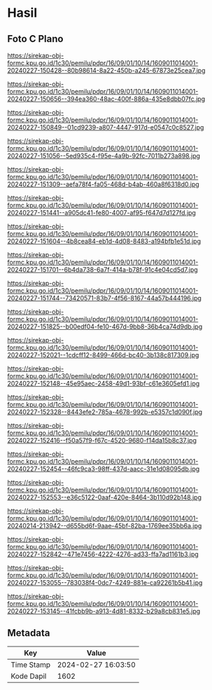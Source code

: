 # Hasil

## Foto C Plano

https://sirekap-obj-formc.kpu.go.id/1c30/pemilu/pdpr/16/09/01/10/14/1609011014001-20240227-150428--80b98614-8a22-450b-a245-67873e25cea7.jpg

https://sirekap-obj-formc.kpu.go.id/1c30/pemilu/pdpr/16/09/01/10/14/1609011014001-20240227-150656--394ea360-48ac-400f-886a-435e8dbb07fc.jpg

https://sirekap-obj-formc.kpu.go.id/1c30/pemilu/pdpr/16/09/01/10/14/1609011014001-20240227-150849--01cd9239-a807-4447-917d-e0547c0c8527.jpg

https://sirekap-obj-formc.kpu.go.id/1c30/pemilu/pdpr/16/09/01/10/14/1609011014001-20240227-151056--5ed935c4-f95e-4a9b-92fc-7011b273a898.jpg

https://sirekap-obj-formc.kpu.go.id/1c30/pemilu/pdpr/16/09/01/10/14/1609011014001-20240227-151309--aefa78f4-fa05-468d-b4ab-460a8f6318d0.jpg

https://sirekap-obj-formc.kpu.go.id/1c30/pemilu/pdpr/16/09/01/10/14/1609011014001-20240227-151441--a905dc41-fe80-4007-af95-f647d7d127fd.jpg

https://sirekap-obj-formc.kpu.go.id/1c30/pemilu/pdpr/16/09/01/10/14/1609011014001-20240227-151604--4b8cea84-eb1d-4d08-8483-a194bfb1e51d.jpg

https://sirekap-obj-formc.kpu.go.id/1c30/pemilu/pdpr/16/09/01/10/14/1609011014001-20240227-151701--6b4da738-6a7f-414a-b78f-91c4e04cd5d7.jpg

https://sirekap-obj-formc.kpu.go.id/1c30/pemilu/pdpr/16/09/01/10/14/1609011014001-20240227-151744--73420571-83b7-4f56-8167-44a57b444196.jpg

https://sirekap-obj-formc.kpu.go.id/1c30/pemilu/pdpr/16/09/01/10/14/1609011014001-20240227-151825--b00edf04-fe10-467d-9bb8-36b4ca74d9db.jpg

https://sirekap-obj-formc.kpu.go.id/1c30/pemilu/pdpr/16/09/01/10/14/1609011014001-20240227-152021--1cdcff12-8499-466d-bc40-3b138c817309.jpg

https://sirekap-obj-formc.kpu.go.id/1c30/pemilu/pdpr/16/09/01/10/14/1609011014001-20240227-152148--45e95aec-2458-49d1-93bf-c61e3605efd1.jpg

https://sirekap-obj-formc.kpu.go.id/1c30/pemilu/pdpr/16/09/01/10/14/1609011014001-20240227-152328--8443efe2-785a-4678-992b-e5357c1d090f.jpg

https://sirekap-obj-formc.kpu.go.id/1c30/pemilu/pdpr/16/09/01/10/14/1609011014001-20240227-152416--f50a57f9-f67c-4520-9680-f14da15b8c37.jpg

https://sirekap-obj-formc.kpu.go.id/1c30/pemilu/pdpr/16/09/01/10/14/1609011014001-20240227-152454--46fc9ca3-98ff-437d-aacc-31e1d08095db.jpg

https://sirekap-obj-formc.kpu.go.id/1c30/pemilu/pdpr/16/09/01/10/14/1609011014001-20240227-152553--e36c5122-0aaf-420e-8464-3b110d92b148.jpg

https://sirekap-obj-formc.kpu.go.id/1c30/pemilu/pdpr/16/09/01/10/14/1609011014001-20240214-213942--d655bd6f-9aae-45bf-82ba-1769ee35bb6a.jpg

https://sirekap-obj-formc.kpu.go.id/1c30/pemilu/pdpr/16/09/01/10/14/1609011014001-20240227-152842--471e7456-4222-4276-ad33-ffa7ad1161b3.jpg

https://sirekap-obj-formc.kpu.go.id/1c30/pemilu/pdpr/16/09/01/10/14/1609011014001-20240227-153055--783038f4-0dc7-4249-881e-ca92261b5b41.jpg

https://sirekap-obj-formc.kpu.go.id/1c30/pemilu/pdpr/16/09/01/10/14/1609011014001-20240227-153145--41fcbb9b-a913-4d81-8332-b29a8cb831e5.jpg


## Metadata

| Key        | Value               |
| ---------- | ------------------- |
| Time Stamp | 2024-02-27 16:03:50 |
| Kode Dapil | 1602                |




